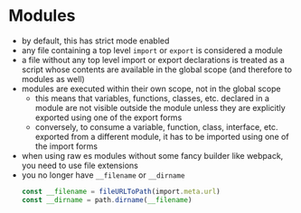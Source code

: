 # Modules

- by default, this has strict mode enabled
- any file containing a top level `import` or `export` is considered a module
- a file without any top level import or export declarations is treated as a script whose contents are available in the global scope (and therefore to modules as well)
- modules are executed within their own scope, not in the global scope
  - this means that variables, functions, classes, etc. declared in a module are not visible outside the module unless they are explicitly exported using one of the export forms
  - conversely, to consume a variable, function, class, interface, etc. exported from a different module, it has to be imported using one of the import forms
- when using raw es modules without some fancy builder like webpack, you need to use file extensions
- you no longer have `__filename` or `__dirname`
    ```ts
    const __filename = fileURLToPath(import.meta.url)
    const __dirname = path.dirname(__filename)
    ```